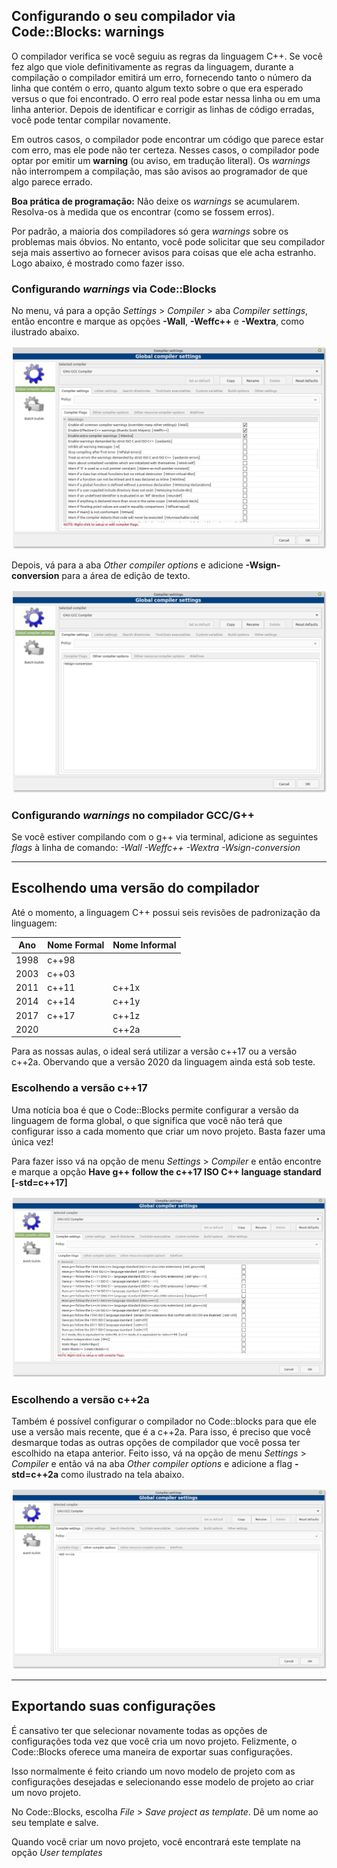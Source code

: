 ## Configurando o seu compilador via Code::Blocks: warnings

O compilador verifica se você seguiu as regras da linguagem C++. Se você fez algo que viole definitivamente as regras da linguagem, durante a compilação o compilador emitirá um erro, fornecendo tanto o número da linha que contém o erro, quanto algum texto sobre o que era esperado versus o que foi encontrado. O erro real pode estar nessa linha ou em uma linha anterior. Depois de identificar e corrigir as linhas de código erradas, você pode tentar compilar novamente.

Em outros casos, o compilador pode encontrar um código que parece estar com erro, mas ele pode não ter certeza. Nesses casos, o compilador pode optar por emitir um **warning** (ou aviso, em tradução literal). Os *warnings* não interrompem a compilação, mas são avisos ao programador de que algo parece errado.

**Boa prática de programação:** Não deixe os *warnings* se acumularem. Resolva-os à medida que os encontrar (como se fossem erros).

Por padrão, a maioria dos compiladores só gera *warnings* sobre os problemas mais óbvios. No entanto, você pode solicitar que seu compilador seja mais assertivo ao fornecer avisos para coisas que ele acha estranho. Logo abaixo, é mostrado como fazer isso.


### Configurando *warnings* via Code::Blocks

No menu, vá para a opção *Settings* > *Compiler* > aba *Compiler settings*, então encontre e marque as opções **-Wall**, **-Weffc++** e **-Wextra**, como ilustrado abaixo.

![](tela01.png)

Depois, vá para a aba *Other compiler options* e adicione **-Wsign-conversion** para a área de edição de texto.

![](tela02.png)

### Configurando *warnings* no compilador GCC/G++

Se você estiver compilando com o g++ via terminal, adicione as seguintes *flags* à linha de comando:  *-Wall -Weffc++ -Wextra -Wsign-conversion*

---

## Escolhendo uma versão do compilador

Até o momento, a linguagem C++ possui seis revisões de padronização da linguagem:

| Ano    | Nome Formal |  Nome Informal |
| ---    | ---         | ---            |
| 1998   | c++98       |                |
| 2003   | c++03       |                |
| 2011   | c++11       |  c++1x         |
| 2014   | c++14       |  c++1y         |
| 2017   | c++17       |  c++1z         |
| 2020   |             |  c++2a         |

Para as nossas aulas, o ideal será utilizar a versão c++17 ou a versão c++2a.
Obervando que a versão 2020 da linguagem ainda está sob teste.

### Escolhendo a versão c++17

Uma notícia boa é que o Code::Blocks permite configurar a versão da linguagem de forma global, o que significa que você não terá que configurar isso a cada momento que criar um novo projeto. Basta fazer uma única vez!

Para fazer isso vá na opção de menu *Settings* > *Compiler* e então encontre e marque a opção **Have g++ follow the c++17 ISO C++ language standard [-std=c++17]**

![](tela03.png)


### Escolhendo a versão c++2a 

Também é possível configurar o compilador no Code::blocks para que ele use a versão mais recente, que é a c++2a. Para isso, é preciso que você desmarque todas as outras opções de compilador que você possa ter  escolhido na etapa anterior. Feito isso, vá na opção de menu *Settings* > *Compiler* e então vá na aba *Other compiler options* e adicione a flag **-std=c++2a** como ilustrado na tela abaixo.

![](tela04.png)

---

## Exportando suas configurações

É cansativo ter que selecionar novamente todas as opções de configurações toda vez que você cria um novo projeto. Felizmente, o Code::Blocks oferece uma maneira de exportar suas configurações. 

Isso normalmente é feito criando um novo modelo de projeto com as configurações desejadas e selecionando esse modelo de projeto ao criar um novo projeto.

No Code::Blocks, escolha *File* > *Save project as template*. Dê um nome ao seu template e salve.

Quando você criar um novo projeto, você encontrará este template na opção *User templates*



